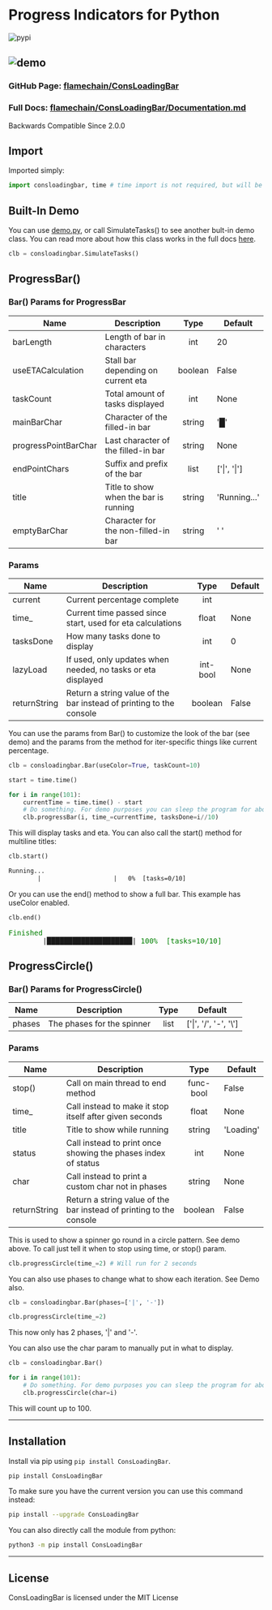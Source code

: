 # Progress Indicators for Python

![pypi](https://shields.io/pypi/v/consloadingbar.svg)

## ![demo](./progressbar.gif)

### GitHub Page: [flamechain/ConsLoadingBar](https://github.com/flamechain/ConsLoadingBar)

### Full Docs: [flamechain/ConsLoadingBar/Documentation.md](https://github.com/flamechain/ConsLoadingBar/blob/main/Documentation.md)

Backwards Compatible Since 2.0.0

## Import

Imported simply:

```python
import consloadingbar, time # time import is not required, but will be used for eta calculation later
```

## Built-In Demo

You can use [demo.py](https://github.com/flamechain/ConsLoadingBar/blob/main/demo.py), or call SimulateTasks() to see another bult-in demo class. You can read more about how this class works in the full docs [here](https://github.com/flamechain/ConsLoadingBar/blob/main/Documentation.md).

```python
clb = consloadingbar.SimulateTasks()
```

## ProgressBar()

### Bar() Params for ProgressBar

| Name | Description | Type | Default |
|-|-|:-:|-|
| barLength | Length of bar in characters | int | 20 |
| useETACalculation | Stall bar depending on current eta | boolean | False |
| taskCount | Total amount of tasks displayed | int | None |
| mainBarChar | Character of the filled-in bar | string | '█' |
| progressPointBarChar | Last character of the filled-in bar | string | None |
| endPointChars | Suffix and prefix of the bar | list | ['&#124;', '&#124;'] |
| title | Title to show when the bar is running | string | 'Running...' |
| emptyBarChar | Character for the non-filled-in bar | string | ' ' |

### Params

| Name | Description | Type | Default |
|-|-|:-:|-|
| current | Current percentage complete | int | |
| time_ | Current time passed since start, used for eta calculations | float | None |
| tasksDone | How many tasks done to display | int | 0 |
| lazyLoad | If used, only updates when needed, no tasks or eta displayed | int-bool | None |
| returnString | Return a string value of the bar instead of printing to the console | boolean | False |

You can use the params from Bar() to customize the look of the bar (see demo) and the params from the method for iter-specific things like current percentage.

```python
clb = consloadingbar.Bar(useColor=True, taskCount=10)

start = time.time()

for i in range(101):
    currentTime = time.time() - start
    # Do something. For demo purposes you can sleep the program for about 0.01 seconds.
    clb.progressBar(i, time_=currentTime, tasksDone=i//10)
```

This will display tasks and eta. You can also call the start() method for multiline titles:

```python
clb.start()
```

```txt
Running...
        |                    |   0%  [tasks=0/10]
```

Or you can use the end() method to show a full bar. This example has useColor enabled.

```python
clb.end()
```

<pre>
<span style="color:green">Finished</span>
        |████████████████████| <span style="color:green">100%  [tasks=10/10]</span>
</pre>

## ProgressCircle()

### Bar() Params for ProgressCircle()

| Name | Description | Type | Default |
|-|-|:-:|-|
| phases | The phases for the spinner | list | ['&#124;', '/', '-', '\\'] |

### Params

| Name | Description | Type | Default |
|-|-|:-:|-|
| stop() | Call on main thread to end method | func-bool | False |
| time_ | Call instead to make it stop itself after given seconds | float | None |
| title | Title to show while running | string | 'Loading'
| status | Call instead to print once showing the phases index of status | int | None |
| char | Call instead to print a custom char not in phases | string | None |
| returnString | Return a string value of the bar instead of printing to the console | boolean | False |

This is used to show a spinner go round in a circle pattern. See demo above. To call just tell it when to stop using time, or stop() param.

```python
clb.progressCircle(time_=2) # Will run for 2 seconds
```

You can also use phases to change what to show each iteration. See Demo also.

```python
clb = consloadingbar.Bar(phases=['|', '-'])

clb.progressCircle(time_=2)
```

This now only has 2 phases, '|' and '-'.

You can also use the char param to manually put in what to display.

```python
clb = consloadingbar.Bar()

for i in range(101):
    # Do something. For demo purposes you can sleep the program for about 0.01 seconds.
    clb.progressCircle(char=i)
```

This will count up to 100.

___

## Installation

Install via pip using `pip install ConsLoadingBar`.

```bash
pip install ConsLoadingBar
```

To make sure you have the current version you can use this command instead:

```bash
pip install --upgrade ConsLoadingBar
```

You can also directly call the module from python:

```bash
python3 -m pip install ConsLoadingBar
```

___

## License

ConsLoadingBar is licensed under the MIT License
